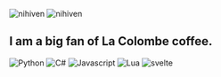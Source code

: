 ![nihiven](https://img.shields.io/badge/nihiven-'23-pink) ![nihiven](https://img.shields.io/badge/nihiven-'24-purple)

I am a big fan of La Colombe coffee.
---
![Python](https://img.shields.io/badge/python%20-%2314354C.svg?&style=for-the-badge&logo=python&logoColor=white) ![C#](https://img.shields.io/badge/c%23%20-%23239120.svg?&style=for-the-badge&logo=c-sharp&logoColor=white) ![Javascript](https://img.shields.io/badge/JavaScript-F7DF1E?style=for-the-badge&logo=javascript&logoColor=black) ![Lua](https://img.shields.io/badge/lua-%232C2D72.svg?&style=for-the-badge&logo=lua&logoColor=white) ![svelte](https://img.shields.io/badge/svelte-ff794c?style=for-the-badge)
